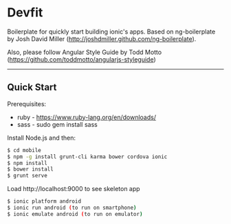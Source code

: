 Devfit
====================

Boilerplate for quickly start building ionic's apps. Based on ng-boilerplate by Josh David Miller (http://joshdmiller.github.com/ng-boilerplate).

Also, please follow Angular Style Guide by Todd Motto (https://github.com/toddmotto/angularjs-styleguide)


***

## Quick Start
Prerequisites:
- ruby - https://www.ruby-lang.org/en/downloads/
- sass - sudo gem install sass

Install Node.js and then:

```sh
$ cd mobile
$ npm -g install grunt-cli karma bower cordova ionic
$ npm install
$ bower install
$ grunt serve
```
Load http://localhost:9000 to see skeleton app

```sh
$ ionic platform android
$ ionic run android (to run on smartphone)
$ ionic emulate android (to run on emulator)
```


